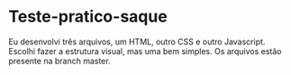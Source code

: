 # Teste-pratico-saque

Eu desenvolvi três arquivos, um HTML, outro CSS e outro Javascript. Escolhi fazer a estrutura visual, mas uma bem simples. Os arquivos estão presente na branch master.
